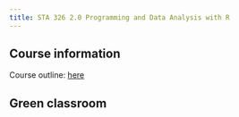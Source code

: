 ```yaml
---
title: STA 326 2.0 Programming and Data Analysis with R
---
```


## Course information

Course outline: [here](/courseoutline/R2020.pdf)



## Green classroom